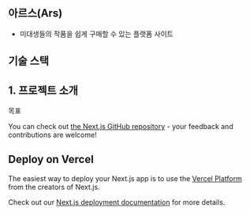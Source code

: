## 아르스(Ars)
  * 미대생들의 작품을 쉽게 구매할 수 있는 플랫폼 사이트

## 기술 스택


## 1. 프로젝트 소개
  목표
  

You can check out [the Next.js GitHub repository](https://github.com/vercel/next.js/) - your feedback and contributions are welcome!

## Deploy on Vercel

The easiest way to deploy your Next.js app is to use the [Vercel Platform](https://vercel.com/new?utm_medium=default-template&filter=next.js&utm_source=create-next-app&utm_campaign=create-next-app-readme) from the creators of Next.js.

Check out our [Next.js deployment documentation](https://nextjs.org/docs/deployment) for more details.
